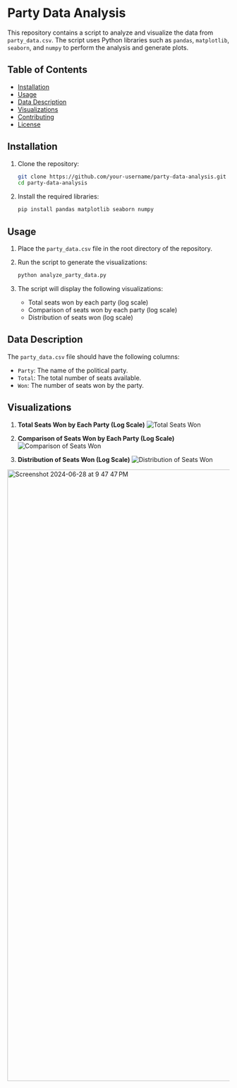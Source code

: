 # Party Data Analysis

This repository contains a script to analyze and visualize the data from `party_data.csv`. The script uses Python libraries such as `pandas`, `matplotlib`, `seaborn`, and `numpy` to perform the analysis and generate plots.

## Table of Contents

- [Installation](#installation)
- [Usage](#usage)
- [Data Description](#data-description)
- [Visualizations](#visualizations)
- [Contributing](#contributing)
- [License](#license)

## Installation

1. Clone the repository:
   ```bash
   git clone https://github.com/your-username/party-data-analysis.git
   cd party-data-analysis
   ```

2. Install the required libraries:
   ```bash
   pip install pandas matplotlib seaborn numpy
   ```

## Usage

1. Place the `party_data.csv` file in the root directory of the repository.

2. Run the script to generate the visualizations:
   ```bash
   python analyze_party_data.py
   ```

3. The script will display the following visualizations:
   - Total seats won by each party (log scale)
   - Comparison of seats won by each party (log scale)
   - Distribution of seats won (log scale)

## Data Description

The `party_data.csv` file should have the following columns:
- `Party`: The name of the political party.
- `Total`: The total number of seats available.
- `Won`: The number of seats won by the party.

## Visualizations

1. **Total Seats Won by Each Party (Log Scale)**
   ![Total Seats Won](images/total_seats_won_log.png)

2. **Comparison of Seats Won by Each Party (Log Scale)**
   ![Comparison of Seats Won](images/comparison_seats_won_log.png)

3. **Distribution of Seats Won (Log Scale)**
   ![Distribution of Seats Won](images/distribution_seats_won_log.png)
<img width="1385" alt="Screenshot 2024-06-28 at 9 47 47 PM" src="https://github.com/prasoon8/kalvium/assets/156693039/82aa48a9-978b-4be5-8946-32a6a514464c">

